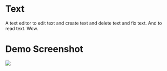 # Text
A text editor to edit text and create text and delete text and fix text. And to read text. Wow.

# Demo Screenshot

![](https://github.com/crydotsnake/Text/blob/add-screenshot/screenshot.png?raw=true)
